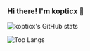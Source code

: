 ### Hi there! I'm kopticx 👋

![kopticx's GitHub stats](https://github-readme-stats.vercel.app/api?username=kopticx&show_icons=true&theme=radical)

![Top Langs](https://github-readme-stats.vercel.app/api/top-langs/?username=kopticx&layout=compact&show_icons=true&theme=radical)
